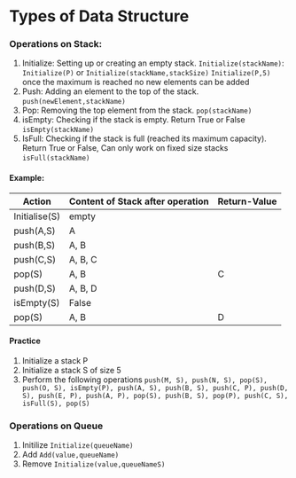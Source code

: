 # Types of Data Structure
### Operations on Stack:
1. Initialize: Setting up or creating an empty stack.
		`Initialize(stackName)`: `Initialize(P)`
		or
		`Initialize(stackName,stackSize)`
		`Initialize(P,5)` once the maximum is reached no new elements can be added
1. Push: Adding an element to the top of the stack.
		`push(newElement,stackName)`
1. Pop: Removing the top element from the stack.
		`pop(stackName)`
1. isEmpty: Checking if the stack is empty. Return True or False
		`isEmpty(stackName)`
1. IsFull: Checking if the stack is full (reached its maximum capacity). Return True or False, Can only work on fixed size stacks 
		`isFull(stackName)`
#### Example:

| Action | Content of Stack after operation | Return-Value |
| ---- | ---- | ---- |
| Initialise(S) | empty |  |
| push(A,S) | A |  |
| push(B,S) | A, B |  |
| push(C,S) | A, B, C |  |
| pop(S) | A, B | C |
| push(D,S) | A, B, D |  |
| isEmpty(S) | False |  |
| pop(S) | A, B | D |

#### Practice
1. Initialize a stack P
2. Initialize a stack S of size 5
3. Perform the following operations
`push(M, S), push(N, S), pop(S), push(O, S), isEmpty(P), push(A, S), push(B, S), push(C, P), push(D, S), push(E, P), push(A, P), pop(S), push(B, S), pop(P), push(C, S), isFull(S), pop(S)`

### Operations on Queue
1. Initilize
		`Initialize(queueName)`
1. Add
		`Add(value,queueName)`
2. Remove
		`Initialize(value,queueNameS)`